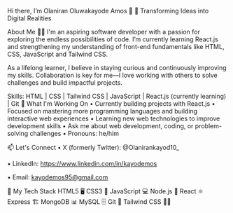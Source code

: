Hi there, I’m Olaniran Oluwakayode Amos 👋
🌟 Transforming Ideas into Digital Realities

About Me 👨‍💻
I'm an aspiring software developer with a passion for exploring the endless possibilities of code. I’m currently learning React.js and strengthening my understanding of front-end fundamentals like HTML, CSS, JavaScript and Tailwind CSS.

As a lifelong learner, I believe in staying curious and continuously improving my skills. Collaboration is key for me—I love working with others to solve challenges and build impactful projects.

Skills: HTML | CSS | Tailwind CSS | JavaScript | React.js (currently learning) | Git
🌱 What I'm Working On
• Currently building projects with React.js
• Focused on mastering more programming languages and building interactive web experiences
• Learning new web technologies to improve development skills
• Ask me about web development, coding, or problem-solving challenges
• Pronouns: he/him

📫 Let's Connect
• X (formerly Twitter): @Olanirankayod10_

• LinkedIn: https://www.linkedin.com/in/kayodemos

• Email: kayodemos95@gmail.com

🚀 My Tech Stack
HTML5 🖥️ CSS3 🎨 JavaScript 💻 Node.js 🌱 React ⚛️ Express 🏗️ MongoDB 📊 MySQL 🗄️ Git 🎨 Tailwind CSS 🧑‍💻
